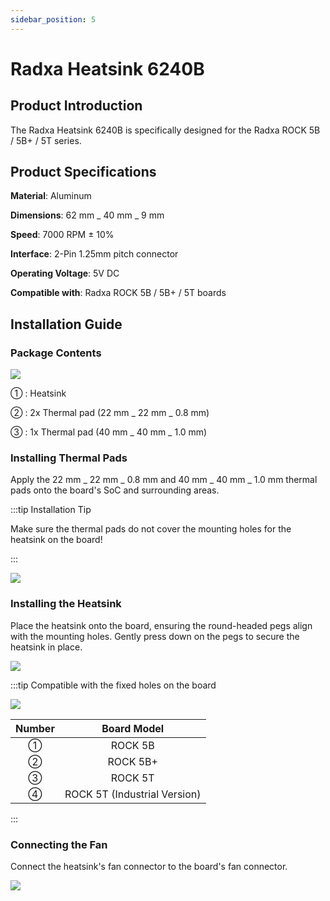 ```yaml
---
sidebar_position: 5
---
```


# Radxa Heatsink 6240B

## Product Introduction

The Radxa Heatsink 6240B is specifically designed for the Radxa ROCK 5B / 5B+ / 5T series.

## Product Specifications

**Material**: Aluminum

**Dimensions**: 62 mm _ 40 mm _ 9 mm

**Speed**: 7000 RPM ± 10%

**Interface**: 2-Pin 1.25mm pitch connector

**Operating Voltage**: 5V DC

**Compatible with**: Radxa ROCK 5B / 5B+ / 5T boards

## Installation Guide

### Package Contents

<div style={{textAlign: 'center'}}>
    <img src="/en/img/accessories/heatsink-6240b/heatsink-6240b-package-list.webp" style={{width: '100%', maxWidth: '1200px'}} />
</div>

① : Heatsink

② : 2x Thermal pad (22 mm _ 22 mm _ 0.8 mm)

③ : 1x Thermal pad (40 mm _ 40 mm _ 1.0 mm)

### Installing Thermal Pads

Apply the 22 mm _ 22 mm _ 0.8 mm and 40 mm _ 40 mm _ 1.0 mm thermal pads onto the board's SoC and surrounding areas.

:::tip Installation Tip

Make sure the thermal pads do not cover the mounting holes for the heatsink on the board!

:::

<div style={{textAlign: 'center'}}>
    <img src="/en/img/accessories/heatsink-6240b/heatsink-6240b-step-01.webp" style={{width: '100%', maxWidth: '1200px'}} />
</div>

### Installing the Heatsink

Place the heatsink onto the board, ensuring the round-headed pegs align with the mounting holes. Gently press down on the pegs to secure the heatsink in place.

<div style={{textAlign: 'center'}}>
    <img src="/en/img/accessories/heatsink-6240b/heatsink-6240b-step-02.webp" style={{width: '100%', maxWidth: '1200px'}} />
</div>

:::tip Compatible with the fixed holes on the board

<div style={{textAlign: 'center'}}>
    <img src="/en/img/accessories/heatsink-6240b/heatsink-6240b-step-02-tip.webp" style={{width: '100%', maxWidth: '1200px'}} />
</div>

| Number |         Board Model          |
| :----: | :--------------------------: |
|   ①    |           ROCK 5B            |
|   ②    |           ROCK 5B+           |
|   ③    |           ROCK 5T            |
|   ④    | ROCK 5T (Industrial Version) |

:::

### Connecting the Fan

Connect the heatsink's fan connector to the board's fan connector.

<div style={{textAlign: 'center'}}>
    <img src="/en/img/accessories/heatsink-6240b/heatsink-6240b-step-03.webp" style={{width: '100%', maxWidth: '1200px'}} />
</div>
